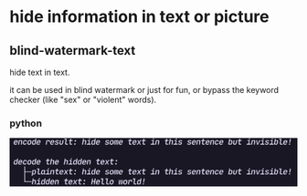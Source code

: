 # hide information in text or picture

## blind-watermark-text

hide text in text.

it can be used in blind watermark or just for fun,
or bypass the keyword checker (like "sex" or "violent" words).

### python

![hide text](../images/blind-watermark-text.png)

